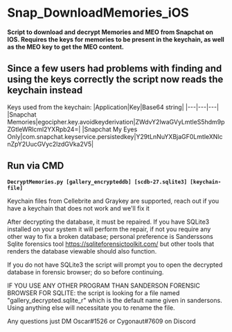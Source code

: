 # Snap_DownloadMemories_iOS
**Script to download and decrypt Memories and MEO from Snapchat on IOS. Requires the keys for memories to be present in the keychain, as well as the MEO key to get the MEO content.**

## Since a few users had problems with finding and using the keys correctly the script now reads the keychain instead
Keys used from the keychain:
|Application|Key|Base64 string|
|---|---|---|
|Snapchat Memories|egocipher.key.avoidkeyderivation|ZWdvY2lwaGVyLmtleS5hdm9pZGtleWRlcml2YXRpb24=|
|Snapchat My Eyes Only|com.snapchat.keyservice.persistedkey|Y29tLnNuYXBjaGF0LmtleXNlcnZpY2UucGVyc2lzdGVka2V5|




## Run via CMD
**`DecryptMemories.py [gallery_encrypteddb] [scdb-27.sqlite3] [keychain-file]`**

Keychain files from Cellebrite and Graykey are supported, reach out if you have a keychain that does not work and we'll fix it

After decrypting the database, it must be repaired. If you have SQLite3 installed on your system it will perform the repair, if not you require any other way to fix a broken database; personal preference is Sanderssons Sqlite forensics tool https://sqliteforensictoolkit.com/ but other tools that renders the database viewable should also function.

If you do not have SQLite3 the script will prompt you to open the decrypted database in forensic browser; do so before continuing.

IF YOU USE ANY OTHER PROGRAM THAN SANDERSON FORENSIC BROWSER FOR SQLITE: the script is looking for a file named "gallery_decrypted.sqlite_r" which is the default name given in sandersons. Using anything else will necessitate you to rename the file.

Any questions just DM Oscar#1526 or Cygonaut#7609 on Discord
